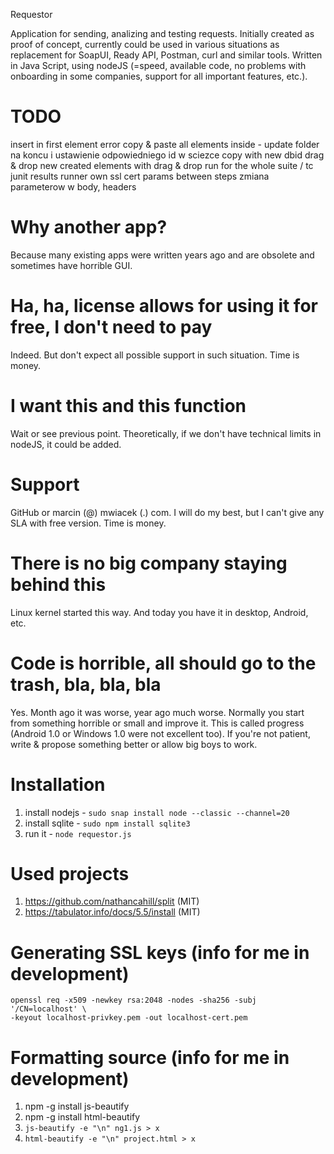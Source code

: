 Requestor

Application for sending, analizing and testing requests. Initially created as
proof of concept, currently could be used in various situations as replacement
for SoapUI, Ready API, Postman, curl and similar tools. Written in Java Script,
using nodeJS (=speed, available code, no problems with onboarding in some
companies, support for all important features, etc.).

# TODO
insert in first element error
copy & paste all elements inside - update folder na koncu i ustawienie odpowiedniego id w sciezce
copy with new dbid
drag & drop
new created elements with drag & drop
run for the whole suite / tc
junit results
runner
own ssl cert
params between steps
zmiana parameterow w body, headers

# Why another app?
Because many existing apps were written years ago and are obsolete
and sometimes have horrible GUI.

# Ha, ha, license allows for using it for free, I don't need to pay
Indeed. But don't expect all possible support in such situation. Time is money.

# I want this and this function
Wait or see previous point. Theoretically, if we don't have technical limits in
nodeJS, it could be added.

# Support
GitHub or marcin (@) mwiacek (.) com. I will do my best, but I can't give
any SLA with free version. Time is money.

# There is no big company staying behind this
Linux kernel started this way. And today you have it in desktop, Android, etc.

# Code is horrible, all should go to the trash, bla, bla, bla
Yes. Month ago it was worse, year ago much worse. Normally you start from
something horrible or small and improve it. This is called progress
(Android 1.0 or Windows 1.0 were not excellent too). If you're not patient,
write & propose something better or allow big boys to work.

# Installation
1. install nodejs - ```sudo snap install node --classic --channel=20```
2. install sqlite - ```sudo npm install sqlite3```
3. run it - ```node requestor.js```

# Used projects
1. https://github.com/nathancahill/split (MIT)
2. https://tabulator.info/docs/5.5/install (MIT)

# Generating SSL keys (info for me in development)
```
openssl req -x509 -newkey rsa:2048 -nodes -sha256 -subj '/CN=localhost' \
-keyout localhost-privkey.pem -out localhost-cert.pem
```

# Formatting source (info for me in development)
1. npm -g install js-beautify
2. npm -g install html-beautify
3. ```js-beautify -e "\n" ng1.js > x```
4. ```html-beautify -e "\n" project.html > x```
